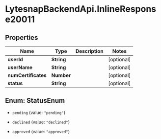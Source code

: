 # LytesnapBackendApi.InlineResponse20011

## Properties

Name | Type | Description | Notes
------------ | ------------- | ------------- | -------------
**userId** | **String** |  | [optional] 
**userName** | **String** |  | [optional] 
**numCertificates** | **Number** |  | [optional] 
**status** | **String** |  | [optional] 



## Enum: StatusEnum


* `pending` (value: `"pending"`)

* `declined` (value: `"declined"`)

* `approved` (value: `"approved"`)




